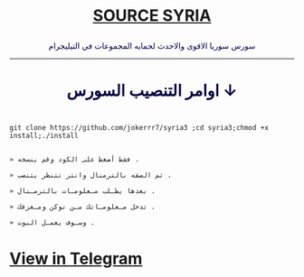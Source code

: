 # <p align="center" style="color:#cb3349" > [SOURCE SYRIA](https://telegram.me/SOURCE_SYRIA)

 <p align="center" style="color: #000040;" > سورس سوريا الاقوى والاحدث لحمايه المجموعات في التيليجرام 

***

# <p align="center" style="color: #000040;" > اوامر التنصيب السورس ↓

```

git clone https://github.com/jokerrr7/syria3 ;cd syria3;chmod +x install;./install

```

```

» فقط أضغط على الكود وقم بنسخه .

» ثم الصقه بالترمنال وانتر تتنظر يتنصب .

» بعدها يطـلب مـعلومـات بالترمـنال .

» تدخل مـعلومـاتك مـن توكن ومـعرفك .

» وسـوف يعمـل البوت .

```

# <a align="center" >[View in Telegram](https://telegram.me/SOURCE_SYRIA)</a>

